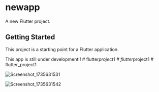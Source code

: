 # newapp

A new Flutter project.

## Getting Started

This project is a starting point for a Flutter application.



This app is still under development!!
#   f l u t t e r _ p r o j e c t 1 
 
 #   f l u t t e r _ p r o j e c t 1 
 
 #   f l u t t e r _ p r o j e c t 1 


 
 
![Screenshot_1735631531](https://github.com/user-attachments/assets/4f973eec-a6f0-4a8b-b83d-053bc1b203ba)

![Screenshot_1735631542](https://github.com/user-attachments/assets/46562b1e-eac3-4944-ad9f-06fe7853c034)

